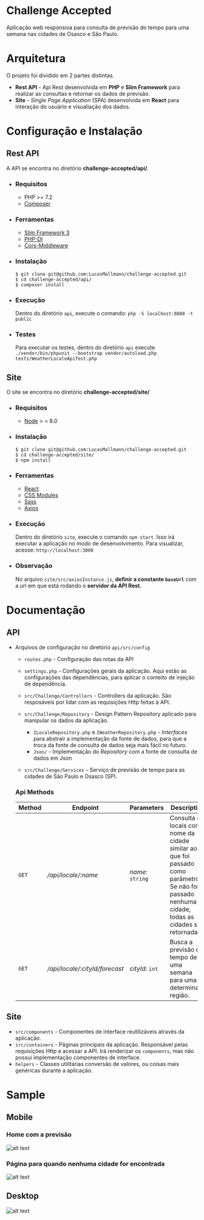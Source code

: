 # Challenge Accepted
Aplicação web responsiva para consulta de previsão do tempo para uma semana nas cidades de Osasco e São Paulo.

# Arquitetura
O projeto foi dividido em 2 partes distintas.
- **Rest API** - Api Rest desenvolvida em **PHP** e **Slim Framework** para realizar as consultas e retornar os dados de previsão.
- **Site** - *Single Page Application* (SPA) desenvolvida em **React** para interação do usuário e visualiação dos dados.

# Configuração e Instalação
## Rest API
A API se encontra no diretório **challenge-accepted/api/**.
- ### Requisitos
    - PHP >= 7.2
    - [Composer](https://getcomposer.org/download/)

- ### Ferramentas
  - [Slim Framework 3](http://www.slimframework.com/docs/)
  - [PHP-DI](http://php-di.org/doc/frameworks/slim.html)
  - [Cors-Middleware](https://github.com/tuupola/cors-middleware)
  
- ### Instalação
    ```
    $ git clone git@github.com:LucasMallmann/challenge-accepted.git
    $ cd challenge-accepted/api/
    $ composer install
    ```
- ### Execução
  Dentro do diretório `api`, execute o comando: `php -S localhost:8888 -t public`

- ### Testes
  Para executar os testes, dentro do diretório `api` execute `./vendor/bin/phpunit --bootstrap vendor/autoload.php tests/WeatherLocaleApiTest.php`

## Site
O site se encontra no diretório **challenge-accepted/site/**
- ### Requisitos
  - [Node]((https://nodejs.org/en/download/)) > = 8.0
- ### Instalação
    ```
    $ git clone git@github.com:LucasMallmann/challenge-accepted.git
    $ cd challenge-accepted/site/
    $ npm install
    ```
- ### Ferramentas
  - [React](https://reactjs.org/)
  - [CSS Modules](https://github.com/css-modules/css-modules)
  - [Sass](https://sass-lang.com/)
  - [Axios](https://github.com/axios/axios)
- ### Execução
  Dentro do diretório `site`, execute o comando `npm start`. Isso irá executar a aplicação no modo de desenvolvimento.
  Para visualizar, acesse: `http://localhost:3000`
- ### **Observação**
  No arquivo `site/src/axiosInstance.js`, **definir a constante `baseUrl`** com a url em que está rodando o **servidor da API Rest.**

# Documentação
## API
- Arquivos de configuração no diretório `api/src/config`
  - `routes.php` - Configuração das rotas da API
  - `settings.php` - Configurações gerais da aplicação. Aqui estão as configurações das dependências, para aplicar o conteito de injeção de dependência.
  - `src/Challenge/Controllers` - Controllers da aplicação. São resposáveis por lidar com as requisições Http feitas à API.
  - `src/Challenge/Repository` - Design Pattern Repository aplicado para manipular os dados da aplicação.
    - `ILocaleRepository.php` e `IWeatherRepository.php` - *Interfaces* para abstrair a implementação da fonte de dados, para que a troca da fonte de consulta de dados seja mais fácil no futuro.
    - `Json/` - Implementação do *Repository* com a fonte de consulta de dados em Json

  - `src/Challenge/Services` - Serviço de previsão de tempo para as cidades de São Paulo e Osasco (SP).

  ### **Api Methods**
   | Method | Endpoint                       | Parameters       | Description                                                                                                                                          |
   | ------ | ------------------------------ | ---------------- | ---------------------------------------------------------------------------------------------------------------------------------------------------- |
   | `GET`  | */api/locale/:name*            | *name:* `string` | Consulta os locais com nome da cidade similar ao que foi passado como parâmetro. Se não for passado nenhuma cidade, todas as cidades são retornadas. |
   | `GET`  | */api/locale/:cityId/forecast* | *cityId:* `int`  | Busca a previsão do tempo de uma semana para uma determinada região.                                                                                 |

## Site
- `src/components` - Componentes de interface reutilizáveis através da aplicação.
- `src/containers` - Páginas principais da aplicação. Responsável pelas requisições Http e acessar a API. Irá renderizar os `components`, mas não possui implementação componentes de interface.
- `helpers` - Classes utilitárias conversão de valores, ou coisas mais genéricas durante a aplicação.

# Sample
## Mobile
### Home com a previsão
![alt text](images/mobile-sample.png "Mobile sample")
### Página para quando nenhuma cidade for encontrada
![alt text](images/not-found.png "Mobile sample")
## Desktop
![alt text](images/my-sample.png "Desktop sample")